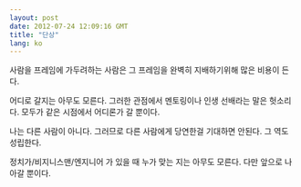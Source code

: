 ```yaml
---
layout: post
date: 2012-07-24 12:09:16 GMT
title: "단상"
lang: ko
---
```

<p>사람을 프레임에 가두려하는 사람은 그 프레임을 완벽히 지배하기위해 많은 비용이 든다.</p>&#13;
<p>어디로 갈지는 아무도 모른다. 그러한 관점에서 멘토링이나 인생 선배라는 말은 헛소리다. 모두가 같은 시점에서 어디론가 갈 뿐이다. </p>&#13;
<p>나는 다른 사람이 아니다. 그러므로 다른 사람에게 당연한걸 기대하면 안된다. 그 역도 성립한다. </p>&#13;
<p>정치가/비지니스맨/엔지니어 가 있을 때 누가 맞는 지는 아무도 모른다. 다만 앞으로 나아갈 뿐이다.</p>&#13;
 